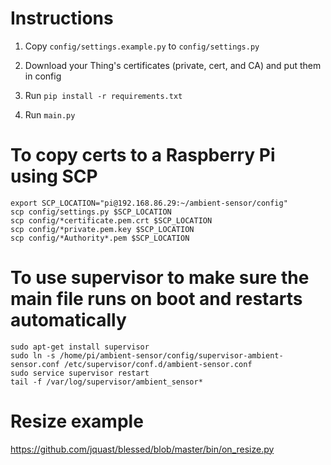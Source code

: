 # Instructions

1) Copy `config/settings.example.py` to `config/settings.py`

2) Download your Thing's certificates (private, cert, and CA) and put them in config

3) Run `pip install -r requirements.txt`

4) Run `main.py`

# To copy certs to a Raspberry Pi using SCP

```
export SCP_LOCATION="pi@192.168.86.29:~/ambient-sensor/config"
scp config/settings.py $SCP_LOCATION
scp config/*certificate.pem.crt $SCP_LOCATION
scp config/*private.pem.key $SCP_LOCATION
scp config/*Authority*.pem $SCP_LOCATION
```

# To use supervisor to make sure the main file runs on boot and restarts automatically

```
sudo apt-get install supervisor
sudo ln -s /home/pi/ambient-sensor/config/supervisor-ambient-sensor.conf /etc/supervisor/conf.d/ambient-sensor.conf
sudo service supervisor restart
tail -f /var/log/supervisor/ambient_sensor*
```

# Resize example

https://github.com/jquast/blessed/blob/master/bin/on_resize.py
